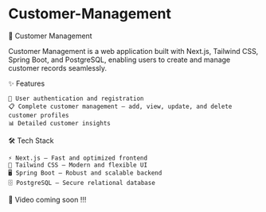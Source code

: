 # Customer-Management

👥 Customer Management

Customer Management is a web application built with Next.js, Tailwind CSS, Spring Boot, and PostgreSQL, enabling users to create and manage customer records seamlessly.

✨ Features

    🔐 User authentication and registration
    📋 Complete customer management – add, view, update, and delete customer profiles
    📊 Detailed customer insights

🛠 Tech Stack

    ⚡ Next.js – Fast and optimized frontend
    🎨 Tailwind CSS – Modern and flexible UI
    🖥️ Spring Boot – Robust and scalable backend
    🗄️ PostgreSQL – Secure relational database

🎥 Video coming soon !!!

 
